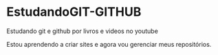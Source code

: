 # EstudandoGIT-GITHUB
Estudando git e github por livros e videos no youtube


Estou aprendendo a criar sites e agora vou gerenciar meus repositórios.